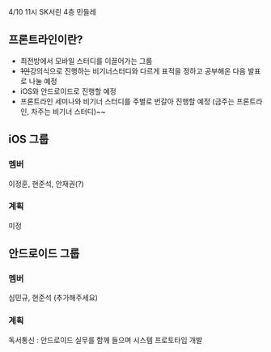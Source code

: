 4/10 11시 SK서린 4층 민들레

## 프론트라인이란?
  * 최전방에서 모바일 스터디를 이끌어가는 그룹
  * ~~1인~~강의식으로 진행하는 비기너스터디와 다르게 표적을 정하고 공부해온 다음 발표로 나눌 예정
  * iOS와 안드로이드로 진행할 예정
  * 프론트라인 세미나와 비기너 스터디를 주별로 번갈아 진행할 예정 (금주는 프론트라인, 차주는 비기너 스터디)~~

## iOS 그룹

### 멤버
이정훈, 현준석, 안재권(?)

### 계획
미정

## 안드로이드 그룹

### 멤버
심민규, 현준석
(추가해주세요)

### 계획
독서통신 : 안드로이드 실무를 함께 들으며 시스템 프로토타입 개발